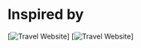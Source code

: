 # Inspired by
[![Travel Website]()]
[![Travel Website](https://mir-s3-cdn-cf.behance.net/project_modules/disp/21485e182319715.652be7f4b590a.png)]
